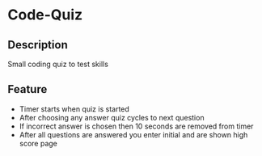 # Code-Quiz

## Description

Small coding quiz to test skills

## Feature

- Timer starts when quiz is started
- After choosing any answer quiz cycles to next question
- If incorrect answer is chosen then 10 seconds are removed from timer
- After all questions are answered you enter initial and are shown high score page
